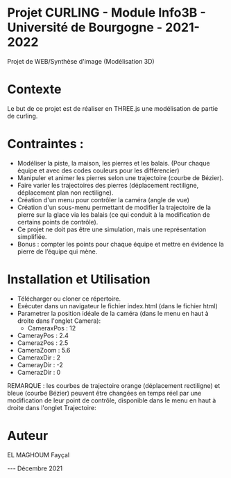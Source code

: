 # Projet CURLING - Module Info3B - Université de Bourgogne - 2021-2022
Projet de WEB/Synthèse d'image (Modélisation 3D)

# Contexte 
Le but de ce projet est de réaliser en THREE.js une modélisation de partie de curling.

# Contraintes :
- Modéliser la piste, la maison, les pierres et les balais. (Pour chaque équipe et avec des codes couleurs pour les différencier)
- Manipuler et animer les pierres selon une trajectoire (courbe de Bézier).
- Faire varier les trajectoires des pierres (déplacement rectiligne, déplacement plan non rectiligne).
- Création d'un menu pour contrôler la caméra (angle de vue)
- Création d'un sous-menu permettant de modifier la trajectoire de la pierre sur la glace via les balais (ce qui conduit à la modification de certains points de contrôle).
- Ce projet ne doit pas être une simulation, mais une représentation simplifiée.
- Bonus : compter les points pour chaque équipe et mettre en évidence la pierre de l’équipe qui mène.

# Installation et Utilisation

- Télécharger ou cloner ce répertoire.
- Exécuter dans un navigateur le fichier index.html (dans le fichier html)
- Parametrer la position idéale de la caméra (dans le menu en haut à droite dans l'onglet Camera):
  - CameraxPos : 12
- CamerayPos : 2.4
- CamerazPos : 2.5
- CameraZoom : 5.6
- CameraxDir : 2
- CamerayDir : -2
- CamerazDir : 0

REMARQUE : les courbes de trajectoire orange (déplacement rectiligne) et bleue (courbe Bézier) peuvent être changées en temps réel par une modification de leur point de contrôle, disponible dans le menu en haut à droite dans l'onglet Trajectoire:


# Auteur 
EL MAGHOUM Fayçal 

--- Décembre 2021
